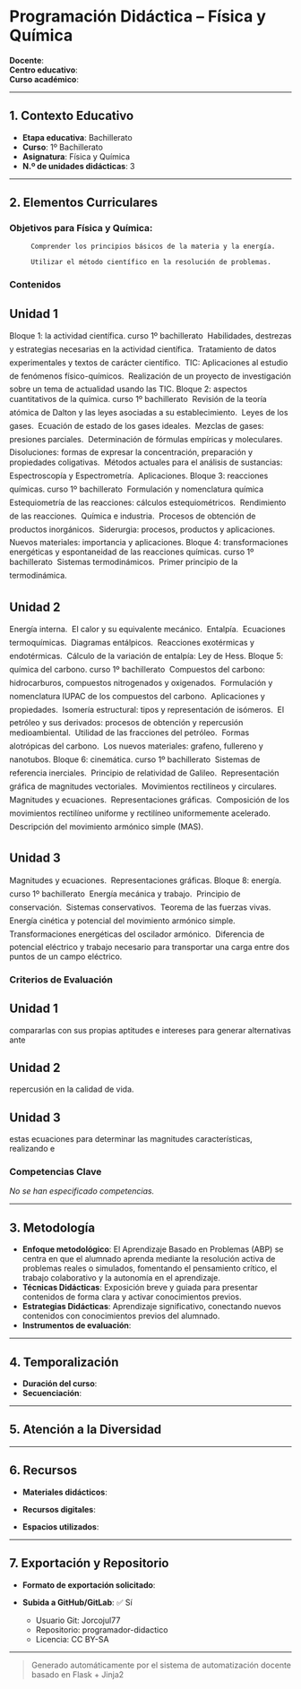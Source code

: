 # Programación Didáctica – Física y Química

**Docente**:   
**Centro educativo**:   
**Curso académico**:   

---

## 1. Contexto Educativo

- **Etapa educativa**: Bachillerato
- **Curso**: 1º Bachillerato
- **Asignatura**: Física y Química
- **N.º de unidades didácticas**: 3

---
## 2. Elementos Curriculares

<h3>Objetivos para Física y Química:</h3>


  <ul>
    
      Comprender los principios básicos de la materia y la energía.
    
      Utilizar el método científico en la resolución de problemas.
    
  </ul>


### Contenidos

## Unidad 1
Bloque 1: la actividad científica. curso 1º bachillerato

Habilidades, destrezas y estrategias necesarias en la actividad científica.

Tratamiento de datos experimentales y textos de carácter científico.

TIC: Aplicaciones al estudio de fenómenos físico-químicos.

Realización de un proyecto de investigación sobre un tema de actualidad usando
las TIC.
Bloque 2: aspectos cuantitativos de la química. curso 1º bachillerato

Revisión de la teoría atómica de Dalton y las leyes asociadas a su
establecimiento.

Leyes de los gases.

Ecuación de estado de los gases ideales.

Mezclas de gases: presiones parciales.

Determinación de fórmulas empíricas y moleculares.

Disoluciones: formas de expresar la concentración, preparación y propiedades
coligativas.

Métodos actuales para el análisis de sustancias: Espectroscopía y
Espectrometría.

Aplicaciones.
Bloque 3: reacciones químicas. curso 1º bachillerato

Formulación y nomenclatura química Estequiometría de las reacciones: cálculos
estequiométricos.

Rendimiento de las reacciones.

Química e industria.

Procesos de obtención de productos inorgánicos.

Siderurgia: procesos, productos y aplicaciones.

Nuevos materiales: importancia y aplicaciones.
Bloque 4: transformaciones energéticas y espontaneidad de las reacciones químicas. curso 1º bachillerato

Sistemas termodinámicos.

Primer principio de la termodinámica.


## Unidad 2
Energía interna.

El calor y su equivalente mecánico.

Entalpía.

Ecuaciones termoquímicas.

Diagramas entálpicos.

Reacciones exotérmicas y endotérmicas.

Cálculo de la variación de entalpía: Ley de Hess.
Bloque 5: química del carbono. curso 1º bachillerato

Compuestos del carbono: hidrocarburos, compuestos nitrogenados y oxigenados.

Formulación y nomenclatura IUPAC de los compuestos del carbono.

Aplicaciones y propiedades.

Isomería estructural: tipos y representación de isómeros.

El petróleo y sus derivados: procesos de obtención y repercusión
medioambiental.

Utilidad de las fracciones del petróleo.

Formas alotrópicas del carbono.

Los nuevos materiales: grafeno, fullereno y nanotubos.
Bloque 6: cinemática. curso 1º bachillerato

Sistemas de referencia inerciales.

Principio de relatividad de Galileo.

Representación gráfica de magnitudes vectoriales.

Movimientos rectilíneos y circulares.

Magnitudes y ecuaciones.

Representaciones gráficas.

Composición de los movimientos rectilíneo uniforme y rectilíneo uniformemente
acelerado.

Descripción del movimiento armónico simple (MAS).


## Unidad 3
Magnitudes y ecuaciones.

Representaciones gráficas.
Bloque 8: energía. curso 1º bachillerato

Energía mecánica y trabajo.

Principio de conservación.

Sistemas conservativos.

Teorema de las fuerzas vivas.

Energía cinética y potencial del movimiento armónico simple.

Transformaciones energéticas del oscilador armónico.

Diferencia de potencial eléctrico y trabajo necesario para transportar una
carga entre dos puntos de un campo eléctrico.


### Criterios de Evaluación

## Unidad 1
compararlas con sus propias aptitudes e intereses para generar alternativas ante

## Unidad 2
repercusión en la calidad de vida.

## Unidad 3
estas ecuaciones para determinar las magnitudes características, realizando e


### Competencias Clave

_No se han especificado competencias._


---

## 3. Metodología

- **Enfoque metodológico**: El Aprendizaje Basado en Problemas (ABP) se centra en que el alumnado aprenda mediante la resolución activa de problemas reales o simulados, fomentando el pensamiento crítico, el trabajo colaborativo y la autonomía en el aprendizaje.
- **Técnicas Didácticas**: Exposición breve y guiada para presentar contenidos de forma clara y activar conocimientos previos.
- **Estrategias Didácticas**: Aprendizaje significativo, conectando nuevos contenidos con conocimientos previos del alumnado.
- **Instrumentos de evaluación**: 

---

## 4. Temporalización

- **Duración del curso**: 
- **Secuenciación**:  
  

---

## 5. Atención a la Diversidad



---

## 6. Recursos

- **Materiales didácticos**:  
  
- **Recursos digitales**:  
  
- **Espacios utilizados**: 

---

## 7. Exportación y Repositorio

- **Formato de exportación solicitado**: 
- **Subida a GitHub/GitLab**: ✅ Sí

  - Usuario Git: Jorcojul77
  - Repositorio: programador-didactico
  - Licencia: CC BY-SA


---

> Generado automáticamente por el sistema de automatización docente basado en Flask + Jinja2